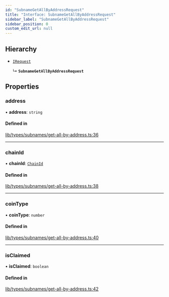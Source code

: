 ```yaml
---
id: "SubnameGetAllByAddressRequest"
title: "Interface: SubnameGetAllByAddressRequest"
sidebar_label: "SubnameGetAllByAddressRequest"
sidebar_position: 0
custom_edit_url: null
---
```


## Hierarchy

- [`IRequest`](IRequest.md)

  ↳ **`SubnameGetAllByAddressRequest`**

## Properties

### address

• **address**: `string`

#### Defined in

[lib/types/subnames/get-all-by-address.ts:36](https://github.com/JustaName-id/JustaName-sdk/blob/5db266b/packages/@justaname.id/sdk/src/lib/types/subnames/get-all-by-address.ts#L36)

___

### chainId

• **chainId**: [`ChainId`](../modules.md#chainid)

#### Defined in

[lib/types/subnames/get-all-by-address.ts:38](https://github.com/JustaName-id/JustaName-sdk/blob/5db266b/packages/@justaname.id/sdk/src/lib/types/subnames/get-all-by-address.ts#L38)

___

### coinType

• **coinType**: `number`

#### Defined in

[lib/types/subnames/get-all-by-address.ts:40](https://github.com/JustaName-id/JustaName-sdk/blob/5db266b/packages/@justaname.id/sdk/src/lib/types/subnames/get-all-by-address.ts#L40)

___

### isClaimed

• **isClaimed**: `boolean`

#### Defined in

[lib/types/subnames/get-all-by-address.ts:42](https://github.com/JustaName-id/JustaName-sdk/blob/5db266b/packages/@justaname.id/sdk/src/lib/types/subnames/get-all-by-address.ts#L42)
